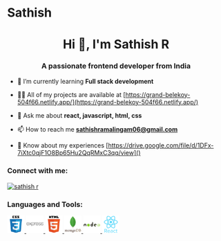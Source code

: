 # Sathish

<h1 align="center">Hi 👋, I'm Sathish R</h1>
<h3 align="center">A passionate frontend developer from India</h3>

- 🌱 I’m currently learning **Full stack development**

- 👨‍💻 All of my projects are available at [https://grand-belekoy-504f66.netlify.app/](https://grand-belekoy-504f66.netlify.app/)

- 💬 Ask me about **react, javascript, html, css**

- 📫 How to reach me **sathishramalingam06@gmail.com**

- 📄 Know about my experiences [https://drive.google.com/file/d/1DFx-7iXtc0qjF1O8Bp65Hu2QqRMxC3qq/view]()

<h3 align="left">Connect with me:</h3>
<p align="left">
<a href="https://linkedin.com/in/sathish r" target="blank"><img align="center" src="https://raw.githubusercontent.com/rahuldkjain/github-profile-readme-generator/master/src/images/icons/Social/linked-in-alt.svg" alt="sathish r" height="30" width="40" /></a>
</p>

<h3 align="left">Languages and Tools:</h3>
<p align="left"> <a href="https://www.w3schools.com/css/" target="_blank" rel="noreferrer"> <img src="https://raw.githubusercontent.com/devicons/devicon/master/icons/css3/css3-original-wordmark.svg" alt="css3" width="40" height="40"/> </a> <a href="https://expressjs.com" target="_blank" rel="noreferrer"> <img src="https://raw.githubusercontent.com/devicons/devicon/master/icons/express/express-original-wordmark.svg" alt="express" width="40" height="40"/> </a> <a href="https://www.w3.org/html/" target="_blank" rel="noreferrer"> <img src="https://raw.githubusercontent.com/devicons/devicon/master/icons/html5/html5-original-wordmark.svg" alt="html5" width="40" height="40"/> </a> <a href="https://www.mongodb.com/" target="_blank" rel="noreferrer"> <img src="https://raw.githubusercontent.com/devicons/devicon/master/icons/mongodb/mongodb-original-wordmark.svg" alt="mongodb" width="40" height="40"/> </a> <a href="https://nodejs.org" target="_blank" rel="noreferrer"> <img src="https://raw.githubusercontent.com/devicons/devicon/master/icons/nodejs/nodejs-original-wordmark.svg" alt="nodejs" width="40" height="40"/> </a> <a href="https://reactjs.org/" target="_blank" rel="noreferrer"> <img src="https://raw.githubusercontent.com/devicons/devicon/master/icons/react/react-original-wordmark.svg" alt="react" width="40" height="40"/> </a> </p>
